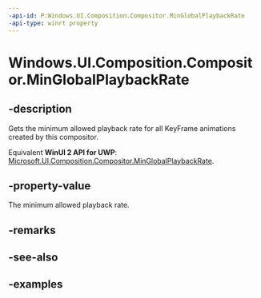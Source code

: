 ```yaml
---
-api-id: P:Windows.UI.Composition.Compositor.MinGlobalPlaybackRate
-api-type: winrt property
---
```


<!-- Property syntax.
public float MinGlobalPlaybackRate { get; }
-->

# Windows.UI.Composition.Compositor.MinGlobalPlaybackRate

## -description

Gets the minimum allowed playback rate for all KeyFrame animations created by this compositor.

Equivalent **WinUI 2 API for UWP**: [Microsoft.UI.Composition.Compositor.MinGlobalPlaybackRate](/windows/winui/api/microsoft.ui.composition.compositor.minglobalplaybackrate).

## -property-value

The minimum allowed playback rate.

## -remarks

## -see-also

## -examples

